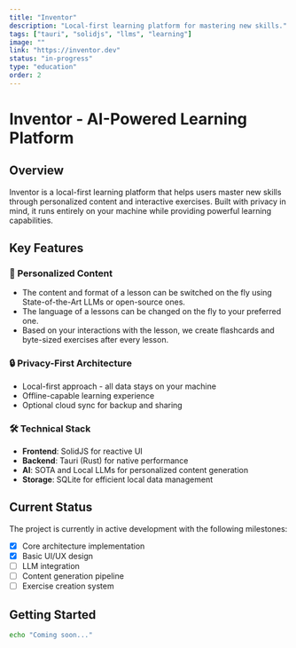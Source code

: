 ```yaml
---
title: "Inventor"
description: "Local-first learning platform for mastering new skills."
tags: ["tauri", "solidjs", "llms", "learning"]
image: ""
link: "https://inventor.dev"
status: "in-progress"
type: "education"
order: 2
---
```


# Inventor - AI-Powered Learning Platform

## Overview
Inventor is a local-first learning platform that helps users master new skills through personalized content and interactive exercises. Built with privacy in mind, it runs entirely on your machine while providing powerful learning capabilities.

## Key Features

### 🧠 Personalized Content
- The content and format of a lesson can be switched on the fly using State-of-the-Art LLMs or open-source ones.
- The language of a lessons can be changed on the fly to your preferred one.
- Based on your interactions with the lesson, we create flashcards and byte-sized exercises after every lesson.

### 🔒 Privacy-First Architecture
- Local-first approach - all data stays on your machine
- Offline-capable learning experience
- Optional cloud sync for backup and sharing

### 🛠 Technical Stack
- **Frontend**: SolidJS for reactive UI
- **Backend**: Tauri (Rust) for native performance
- **AI**: SOTA and Local LLMs for personalized content generation
- **Storage**: SQLite for efficient local data management

## Current Status
The project is currently in active development with the following milestones:

- [x] Core architecture implementation
- [x] Basic UI/UX design
- [ ] LLM integration
- [ ] Content generation pipeline
- [ ] Exercise creation system

## Getting Started

```bash
echo "Coming soon..."
```
